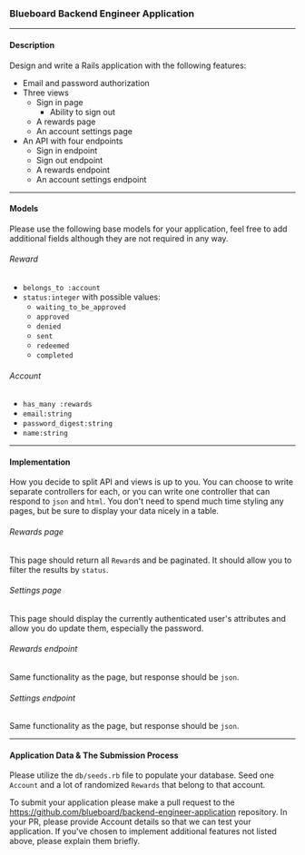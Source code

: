 ### Blueboard Backend Engineer Application

---

#### Description
Design and write a Rails application with the following features:

- Email and password authorization
- Three views
    - Sign in page
        - Ability to sign out
    - A rewards page
    - An account settings page
- An API with four endpoints
    - Sign in endpoint
    - Sign out endpoint
    - A rewards endpoint
    - An account settings endpoint

---

#### Models
Please use the following base models for your application, feel free to add additional fields although they are not required in any way.

###### Reward
- `belongs_to :account`
- `status:integer` with possible values:
    - `waiting_to_be_approved`
    - `approved`
    - `denied`
    - `sent`
    - `redeemed`
    - `completed`

###### Account
- `has_many :rewards`
- `email:string`
- `password_digest:string`
- `name:string`

---

#### Implementation
How you decide to split API and views is up to you. You can choose to write separate controllers for each, or you can write one controller that can respond to `json` and `html`. You don't need to spend much time styling any pages, but be sure to display your data nicely in a table.

###### Rewards page
This page should return all `Reward`s and be paginated. It should allow you to filter the results by `status`.

###### Settings page
This page should display the currently authenticated user's attributes and allow you do update them, especially the password.

###### Rewards endpoint
Same functionality as the page, but response should be `json`.

###### Settings endpoint
Same functionality as the page, but response should be `json`.

---

#### Application Data & The Submission Process
Please utilize the `db/seeds.rb` file to populate your database. Seed one `Account` and a lot of randomized `Rewards` that belong to that account.

To submit your application please make a pull request to the https://github.com/blueboard/backend-engineer-application repository. In your PR, please provide Account details so that we can test your application. If you've chosen to implement additional features not listed above, please explain them briefly.

